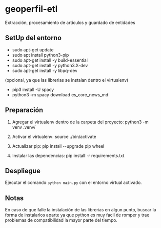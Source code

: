 # geoperfil-etl
Extracción, procesamiento de artículos y guardado de entidades

## SetUp del entorno

- sudo apt-get update
- sudo apt install python3-pip
- sudo apt-get install -y build-essential
- sudo apt-get install -y python3.X-dev
- sudo apt-get install -y libpq-dev

(opcional, ya que las librerias se instalan dentro el virtualenv)
- pip3 install -U spacy
- python3 -m spacy download es_core_news_md

## Preparación

1. Agregar el virtualenv dentro de la carpeta del proyecto: python3 -m venv .venv/

2. Activar el virtualenv: source ./bin/activate

3. Actualizar pip: pip install --upgrade pip wheel

4. Instalar las dependencias: pip install -r requirements.txt

## Despliegue

Ejecutar el comando `python main.py` con el entorno virtual activado.

## Notas

En caso de que falle la instalación de las librerias en algun punto, buscar la forma de instalarlos aparte ya que python es muy facil de romper y trae problemas de compatibilidad la mayor parte del tiempo.
